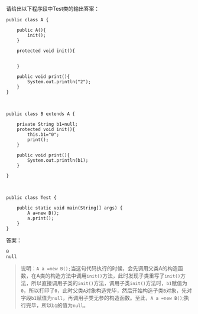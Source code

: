请给出以下程序段中Test类的输出答案：  

	public class A {
	 
		public A(){
			init();
		}
		
		protected void init(){
			
			
		}
		
		public void print(){
			System.out.println("2");
		}
	}
<br/>

	public class B extends A {
	 
		private String b1=null;
		protected void init(){
			this.b1="0";
			print();
		}
		
		public void print(){
			System.out.println(b1);
		}
		
	}
<br/>

	public class Test {
	 
		public static void main(String[] args) {
			A a=new B();
			a.print();
		}
	}

答案：

	0
	null

> 说明：`A a =new B();`当这句代码执行的时候，会先调用父类A的构造函数，在A类的构造方法中调用`init()`方法，此时发现子类重写了`init()`方法，所以直接调用子类的`init()`方法，调用子类`init()`方法时，`b1`赋值为`0`，所以打印了`0`，此时父类`A`对象构造完毕，然后开始构造子类`B`对象，先对字段`b1`赋值为`null`，再调用子类无参的构造函数。至此，`A a =new B()`;执行完毕，所以`b1`的值为`null`。  